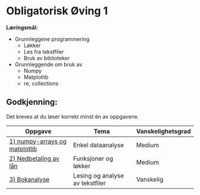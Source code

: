 # Obligatorisk Øving 1



**Læringsmål:**
- Grunnleggene programmering
    - Løkker
    - Les fra tekstfiler
    - Bruk av biblioteker
- Grunnleggende om bruk av
    - Numpy
    - Matplotlib
    - re, collections

## Godkjenning:

Det kreves at du løser korrekt minst èn av oppgavene.

| Oppgave                       | Tema                              | Vanskelighetsgrad |
|-------------------------------|-----------------------------------|-------------------|
| [1) numpy-arrays og matplotlib](./notebooks/1_numpy_matplotlib.ipynb)  | Enkel dataanalyse | Medium |
| [2) Nedbetaling av lån](./notebooks/2_nedbetaling_av_laan.ipynb) | Funksjoner og løkker | Medium |
| [3) Bokanalyse](./notebooks/3_bokanalyse.ipynb) | Lesing og analyse av tekstfiler   | Vanskelig |
